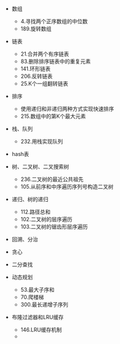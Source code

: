 * 数组
  * 4.寻找两个正序数组的中位数
  * 189.旋转数组


* 链表
  * 21.合并两个有序链表
  * 83.删除排序链表中的重复元素
  * 141.环形链表
  * 206.反转链表
  * 25.K个一组翻转链表

* 排序
  * 使用递归和非递归两种方式实现快速排序
  * 215.数组中的第K个最大元素
* 栈、队列
  * 232.用栈实现队列

* hash表
* 树、二叉树、二叉搜索树
  * 236.二叉树的最近公共祖先
  * 105.从前序和中序遍历序列号构造二叉树 
* 递归、树的递归
  * 112.路径总和
  * 102.二叉树的层序遍历
  * 103.二叉树的锯齿形层序遍历
* 回溯、分治
* 贪心
* 二分查找
* 动态规划
  * 53.最大子序和
  * 70.爬楼梯
  * 300.最长递增子序列
* 布隆过滤器和LRU缓存
  * 146.LRU缓存机制
  * 
